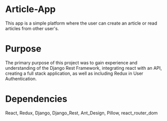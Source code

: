 # Article-App

This app is a simple platform where the user can create an article or read articles from other user's.

# Purpose

The primary purpose of this project was to gain experience and understanding of the Django Rest Framework, integrating react with an API, creating a full stack application, as well as including Redux in User Authentication.

# Dependencies
React, Redux, Django, Django_Rest, Ant_Design, Pillow, react_router_dom